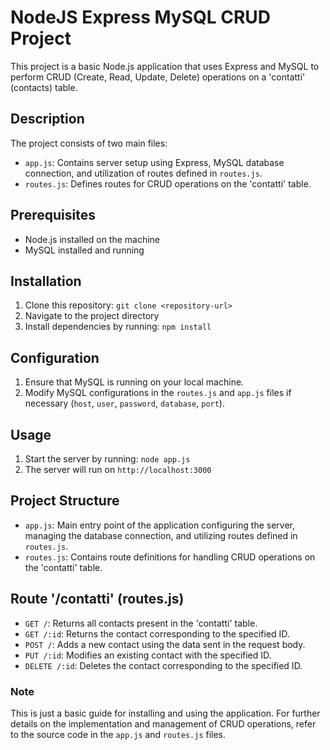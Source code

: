 # NodeJS Express MySQL CRUD Project

This project is a basic Node.js application that uses Express and MySQL to perform CRUD (Create, Read, Update, Delete) operations on a 'contatti' (contacts) table.

## Description

The project consists of two main files:

- `app.js`: Contains server setup using Express, MySQL database connection, and utilization of routes defined in `routes.js`.
- `routes.js`: Defines routes for CRUD operations on the 'contatti' table.

## Prerequisites

- Node.js installed on the machine
- MySQL installed and running

## Installation

1. Clone this repository: `git clone <repository-url>`
2. Navigate to the project directory
3. Install dependencies by running: `npm install`

## Configuration

1. Ensure that MySQL is running on your local machine.
2. Modify MySQL configurations in the `routes.js` and `app.js` files if necessary (`host`, `user`, `password`, `database`, `port`).

## Usage

1. Start the server by running: `node app.js`
2. The server will run on `http://localhost:3000`

## Project Structure

- `app.js`: Main entry point of the application configuring the server, managing the database connection, and utilizing routes defined in `routes.js`.
- `routes.js`: Contains route definitions for handling CRUD operations on the 'contatti' table.

## Route '/contatti' (routes.js)

- `GET /`: Returns all contacts present in the 'contatti' table.
- `GET /:id`: Returns the contact corresponding to the specified ID.
- `POST /`: Adds a new contact using the data sent in the request body.
- `PUT /:id`: Modifies an existing contact with the specified ID.
- `DELETE /:id`: Deletes the contact corresponding to the specified ID.

### Note

This is just a basic guide for installing and using the application. For further details on the implementation and management of CRUD operations, refer to the source code in the `app.js` and `routes.js` files.
